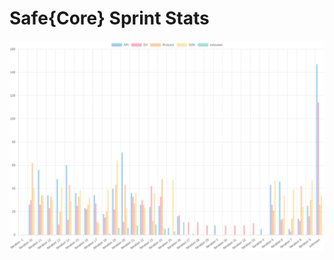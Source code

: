 # Safe{Core} Sprint Stats
<img src="./total_complexity/2025-01-14.png" width="600" title="Total Complexity">


